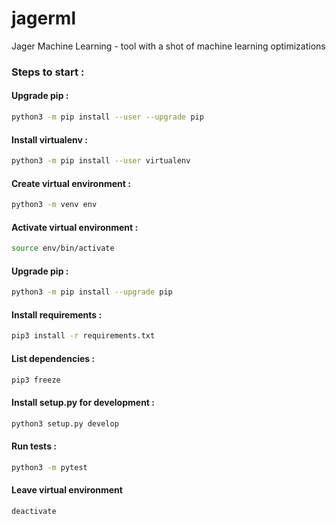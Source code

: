 # jagerml
Jager Machine Learning - tool with a shot of machine learning optimizations

###  Steps to start :

#### Upgrade pip :
```bash
python3 -m pip install --user --upgrade pip
```
#### Install virtualenv : 
```bash
python3 -m pip install --user virtualenv
```
#### Create virtual environment :
```bash
python3 -m venv env
```
#### Activate virtual environment : 
```bash
source env/bin/activate
```
#### Upgrade pip :
```bash
python3 -m pip install --upgrade pip
```
#### Install requirements :
```bash
pip3 install -r requirements.txt
```
#### List dependencies :
```bash
pip3 freeze
```
#### Install setup.py for development :
```bash
python3 setup.py develop
```
#### Run tests :
```bash
python3 -m pytest
```
#### Leave virtual environment 
```bash
deactivate
```


